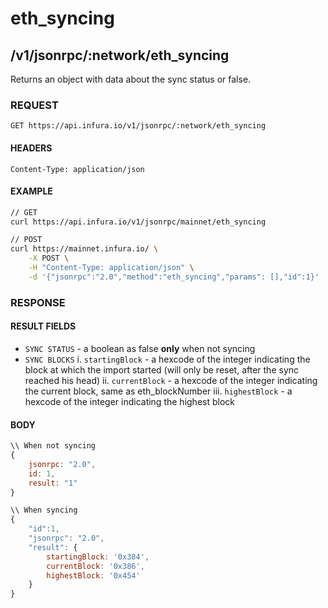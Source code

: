 # eth_syncing

## /v1/jsonrpc/:network/eth_syncing

Returns an object with data about the sync status or false.

### REQUEST

`GET https://api.infura.io/v1/jsonrpc/:network/eth_syncing`

#### HEADERS

`Content-Type: application/json`

#### EXAMPLE
```bash
// GET
curl https://api.infura.io/v1/jsonrpc/mainnet/eth_syncing

// POST
curl https://mainnet.infura.io/ \
    -X POST \
    -H "Content-Type: application/json" \
    -d '{"jsonrpc":"2.0","method":"eth_syncing","params": [],"id":1}'
```

### RESPONSE

#### RESULT FIELDS
- `SYNC STATUS` - a boolean as false **only** when not syncing
- `SYNC BLOCKS`
    i. `startingBlock` - a hexcode of the integer indicating the block at which the import started (will only be reset, after the sync reached his head)
    ii. `currentBlock` - a hexcode of the integer indicating the current block, same as eth_blockNumber
    iii. `highestBlock` - a hexcode of the integer indicating the highest block

#### BODY

```js
\\ When not syncing
{
    jsonrpc: "2.0",
    id: 1,
    result: "1"
}

\\ When syncing
{
    "id":1,
    "jsonrpc": "2.0",
    "result": {
        startingBlock: '0x384',
        currentBlock: '0x386',
        highestBlock: '0x454'
    }
}
```
